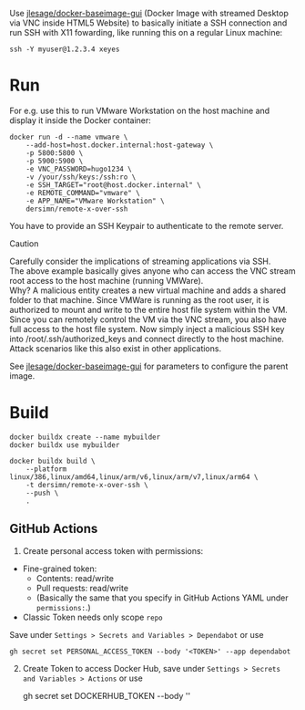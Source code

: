 
Use [jlesage/docker-baseimage-gui](https://github.com/jlesage/docker-baseimage-gui) (Docker Image with streamed Desktop via VNC inside HTML5 Website) to basically initiate a SSH connection and run SSH with X11 fowarding, like running this on a regular Linux machine:

    ssh -Y myuser@1.2.3.4 xeyes

# Run

For e.g. use this to run VMware Workstation on the host machine and display it inside the Docker container:

    docker run -d --name vmware \
        --add-host=host.docker.internal:host-gateway \
        -p 5800:5800 \
        -p 5900:5900 \
        -e VNC_PASSWORD=hugo1234 \
        -v /your/ssh/keys:/ssh:ro \
        -e SSH_TARGET="root@host.docker.internal" \
        -e REMOTE_COMMAND="vmware" \
        -e APP_NAME="VMware Workstation" \
        dersimn/remote-x-over-ssh

You have to provide an SSH Keypair to authenticate to the remote server.

> [!CAUTION]
> Carefully consider the implications of streaming applications via SSH.  
> The above example basically gives anyone who can access the VNC stream root access to the host machine (running VMWare).  
> Why? A malicious entity creates a new virtual machine and adds a shared folder to that machine. Since VMWare is running as the root user, it is authorized to mount and write to the entire host file system within the VM. Since you can remotely control the VM via the VNC stream, you also have full access to the host file system. Now simply inject a malicious SSH key into /root/.ssh/authorized_keys and connect directly to the host machine.  
> Attack scenarios like this also exist in other applications.

See [jlesage/docker-baseimage-gui](https://github.com/jlesage/docker-baseimage-gui) for parameters to configure the parent image.

# Build

    docker buildx create --name mybuilder
    docker buildx use mybuilder

    docker buildx build \
        --platform linux/386,linux/amd64,linux/arm/v6,linux/arm/v7,linux/arm64 \
        -t dersimn/remote-x-over-ssh \
        --push \
        .

## GitHub Actions

1) Create personal access token with permissions:

- Fine-grained token:
    - Contents: read/write
    - Pull requests: read/write
    - (Basically the same that you specify in GitHub Actions YAML under `permissions:`.)
- Classic Token needs only scope `repo`

Save under `Settings > Secrets and Variables > Dependabot` or use 

    gh secret set PERSONAL_ACCESS_TOKEN --body '<TOKEN>' --app dependabot

2) Create Token to access Docker Hub, save under `Settings > Secrets and Variables > Actions` or use

    gh secret set DOCKERHUB_TOKEN --body '<TOKEN>'

